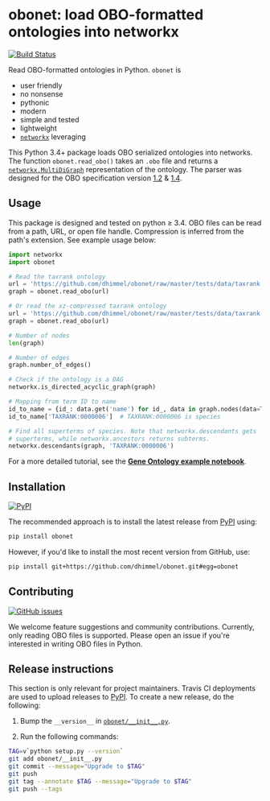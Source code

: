 # obonet: load OBO-formatted ontologies into networkx

[![Build Status](https://travis-ci.org/dhimmel/obonet.svg?branch=master)](https://travis-ci.org/dhimmel/obonet)

Read OBO-formatted ontologies in Python.
`obonet` is

+ user friendly
+ no nonsense
+ pythonic
+ modern
+ simple and tested
+ lightweight
+ [`networkx`](https://networkx.readthedocs.io/en/stable/overview.html) leveraging

This Python 3.4+ package loads OBO serialized ontologies into networks.
The function `obonet.read_obo()` takes an `.obo` file and returns a [`networkx.MultiDiGraph`](http://networkx.readthedocs.io/en/stable/reference/classes.multidigraph.html) representation of the ontology.
The parser was designed for the OBO specification version [1.2](https://owlcollab.github.io/oboformat/doc/GO.format.obo-1_2.html) & [1.4](https://owlcollab.github.io/oboformat/doc/GO.format.obo-1_4.html).

## Usage

This package is designed and tested on python ≥ 3.4.
OBO files can be read from a path, URL, or open file handle.
Compression is inferred from the path's extension.
See example usage below:

```python
import networkx
import obonet

# Read the taxrank ontology
url = 'https://github.com/dhimmel/obonet/raw/master/tests/data/taxrank.obo'
graph = obonet.read_obo(url)

# Or read the xz-compressed taxrank ontology
url = 'https://github.com/dhimmel/obonet/raw/master/tests/data/taxrank.obo.xz'
graph = obonet.read_obo(url)

# Number of nodes
len(graph)

# Number of edges
graph.number_of_edges()

# Check if the ontology is a DAG
networkx.is_directed_acyclic_graph(graph)

# Mapping from term ID to name
id_to_name = {id_: data.get('name') for id_, data in graph.nodes(data=True)}
id_to_name['TAXRANK:0000006']  # TAXRANK:0000006 is species

# Find all superterms of species. Note that networkx.descendants gets
# superterms, while networkx.ancestors returns subterms.
networkx.descendants(graph, 'TAXRANK:0000006')
```

For a more detailed tutorial, see the [**Gene Ontology example notebook**](examples/go-obonet.ipynb).

## Installation

[![PyPI](https://img.shields.io/pypi/v/obonet.svg)](https://pypi.python.org/pypi/obonet)

The recommended approach is to install the latest release from [PyPI](https://pypi.python.org/pypi/obonet) using:

```sh
pip install obonet
```

However, if you'd like to install the most recent version from GitHub, use:

```sh
pip install git+https://github.com/dhimmel/obonet.git#egg=obonet
```

## Contributing

[![GitHub issues](https://img.shields.io/github/issues/dhimmel/obonet.svg)](https://github.com/dhimmel/obonet/issues)

We welcome feature suggestions and community contributions.
Currently, only reading OBO files is supported.
Please open an issue if you're interested in writing OBO files in Python.

## Release instructions

This section is only relevant for project maintainers.
Travis CI deployments are used to upload releases to [PyPI](https://pypi.org/project/hetio).
To create a new release, do the following:

1. Bump the `__version__` in [`obonet/__init__.py`](obonet/__init__.py).

3. Run the following commands:
    
  ```sh
  TAG=v`python setup.py --version`
  git add obonet/__init__.py
  git commit --message="Upgrade to $TAG"
  git push
  git tag --annotate $TAG --message="Upgrade to $TAG"
  git push --tags
  ```
